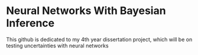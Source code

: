 # Neural Networks With Bayesian Inference
This github is dedicated to my 4th year dissertation project, which will be on testing uncertainties with neural networks
